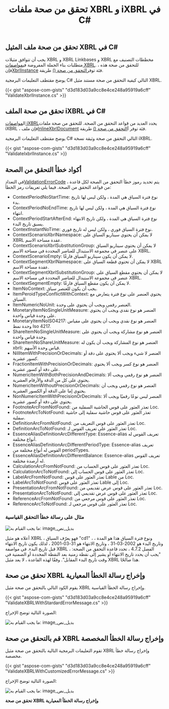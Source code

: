 ﻿---
title: تحقق من صحة ملفات XBRL و iXBRL في C#
linktitle: تحقق من صحة ملفات XBRL و iXBRL
keywords: xbrl taxonomy,xbrl,ixbrl,xbrl linkbases,xbrl Instances
description: C# Finance مكتبة API يمكنها التحقق من صحة ملفات XBRL و iXBRL. يرجى الاطلاع على نماذج الرموز الواردة في هذه المقالة لمزيد من المعلومات.
type: docs
weight: 30
url: /ar/net/validate-xbrl-and-ixbrl-files/
---
## **تحقق من صحة ملف المثيل XBRL في C#**
 يجب أن تتوافق مثيلات XBRL و XBRL Linkbases و XBRL مخططات التصنيف مع متطلبات بناء الجملة المفروضة في[مواصفات XBRL](http://www.xbrl.org/Specification/XBRL-2.1/REC-2003-12-31/XBRL-2.1-REC-2003-12-31+corrected-errata-2013-02-20.html). للتحقق من صحة هذه ، فإن[XbrlInstance](https://reference.aspose.com/finance/net/aspose.finance.xbrl/xbrlinstance) فئة توفر[التحقق من صحة ()](https://reference.aspose.com/finance/net/aspose.finance.xbrl/xbrlinstance/methods/validate) طريقة.

يوضح مقتطف التعليمات البرمجية C# التالي كيفية التحقق من صحة مستند مثيل XBRL.

{{< gist "aspose-com-gists" "d3d183d03a9cc8e4ce248a95919a6cff" "ValidateXbrlInstance.cs" >}}
## **تحقق من صحة الملف iXBRL في C#**
 ال[مواصفات iXBRL](http://www.xbrl.org/specification/inlinexbrl-part1/rec-2013-11-18/inlinexbrl-part1-rec-2013-11-18.html)يحدد العديد من قواعد التحقق من الصحة. للتحقق من صحة ملفات iXBRL ، فإن ملف[InlineXbrlDocument](https://reference.aspose.com/finance/net/aspose.finance.xbrl.inline/inlinexbrldocument) فئة توفر أ[التحقق من صحة ()](https://reference.aspose.com/finance/net/aspose.finance.xbrl.inline/inlinexbrldocument/methods/validate) طريقة.

يوضح مقتطف التعليمات البرمجية C# التالي التحقق من صحة وثيقة نسخة iXBRL.

{{< gist "aspose-com-gists" "d3d183d03a9cc8e4ce248a95919a6cff" "ValidateIxbrlInstance.cs" >}}
## **أكواد خطأ التحقق من الصحة**
 في التعداد[ValidationErrorCode](https://reference.aspose.com/finance/net/aspose.finance.xbrl.validator/validationerrorcode) ، يتم تحديد رموز خطأ التحقق من الصحة لكل قاعدة من قواعد التحقق من الصحة.
فيما يلي تعريفات رمز الخطأ:

- ContextPeriodNoStartTime: نوع فترة السياق هي المدة ، ولكن ليس لها تاريخ بدء.
- ContextPeriodNoEndTime: نوع فترة السياق هي المدة ، ولكن ليس لها تاريخ انتهاء.
- ContextPeriodStartAfterEnd: نوع فترة السياق هي المدة ، ولكن تاريخ الانتهاء يسبق تاريخ البدء.
- ContextInstantNoTime: نوع فترة السياق فوري ، ولكن ليس له تاريخ فوري.
- ContextScenarioXbrlNamespace: لا يمكن أن يحتوي سيناريو السياق على XBRL عقدة مساحة الاسم.
- ContextScenarioXbrlSubstitutionGroup: لا يمكن أن يحتوي سيناريو السياق على عنصر في مجموعة الاستبدال للعناصر المحددة في مساحة الاسم XBRL.
- ContextScenarioEmpty: لا يمكن أن يكون سيناريو السياق فارغًا.
- ContextSegmentXbrlNamespace: لا يمكن أن تحتوي قطعة السياق على XBRL عقدة مساحة الاسم.
- ContextSegmentXbrlSubstitutionGroup: لا يمكن أن يحتوي مقطع السياق على عنصر في مجموعة الاستبدال للعناصر المحددة في مساحة الاسم XBRL.
- ContextSegmentEmpty: لا يمكن أن يكون مقطع السياق فارغًا.
- ItemNoContext: يجب أن يكون للعنصر سياق.
- ItemPeroidTypeConflictWithContext: يحتوي العنصر على نوع فترة يتعارض مع السياق.
- ItemNumericNoUnit: العنصر رقمي ويجب أن يحتوي على وحدة.
- MonetaryItemNoSingleUnitMeasure: العنصر هو نوع نقدي ويجب أن يحتوي على وحدة قياس واحدة.
- MonetaryItemNoISO4217: العنصر هو نوع نقدي ويجب أن يحتوي على مقياس وحدة نمط Iso 4217.
- ShareItemNoSingleUnitMeasure: العنصر هو نوع مشاركة ويجب أن يحتوي على وحدة قياس واحدة.
- ShareItemNoShareUnitMeasure: العنصر هو نوع المشاركة ويجب أن يكون له xbrli: قياس وحدة الأسهم.
- NillItemWithPrecisionOrDecimals: العنصر لا شيء ويجب ألا يحتوي على دقة أو كسور عشرية.
- FractionItemWithPrecisionOrDecimals: العنصر هو نوع كسر ويجب ألا يحتوي على دقة أو كسور عشرية.
- NumericItemWithBothPrecisionAndDecimals: العنصر هو نوع رقمي ويجب ألا يحتوي على كل من الدقة والأرقام العشرية.
- NumericItemWithoutPrecisionOrDecimals: العنصر هو نوع رقمي ويجب أن يحتوي إما على الدقة أو الكسور العشرية.
- NonNumericItemWithPrecisionOrDecimals: العنصر ليس نوعًا رقميًا ويجب ألا يحتوي على دقة أو كسور عشرية.
- FootnoteArcFromNotFound: تعذر العثور على قوس الحاشية السفلية من Loc.
- FootnoteArcToNotFound: تعذر العثور على قوس حاشية سفلية إلى حاشية سفلية.
- DefinitionArcFromNotFound: تعذر العثور على قوس التعريف من Loc.
- DefinitionArcToNotFound: تعذر العثور على تعريف القوس لـ Loc.
- EssenceAliasDefinitionArcDifferentType: Essence-alias تعريف القوس له أنواع مختلفة.
- EssenceAliasDefinitionArcDifferentPeriodType: Essence-alias تعريف القوس له أنواع مختلفة من periodTypes.
- EssenceAliasDefinitionArcDifferentBalance: Essence-alias تعريف القوس له أرصدة مختلفة.
- CalculationArcFromNotFound: تعذر العثور على قوس الحساب من Loc.
- CalculationArcToNotFound: تعذر العثور على قوس الحساب إلى Loc.
- LabelArcFromNotFound: تعذر العثور على قوس Lable من Loc.
- LabelArcToNotFound: تعذر العثور على قوس Lable إلى Loc.
- PresentationArcFromNotFound: تعذر العثور على قوس عرض تقديمي من Loc.
- PresentationArcToNotFound: تعذر العثور على قوس عرض تقديمي إلى Loc.
- ReferenceArcFromNotFound: تعذر العثور على قوس مرجعي من Loc.
- ReferenceArcToNotFound: تعذر العثور على قوس مرجعي لـ Loc.
### **مثال على رسالة خطأ التحقق القياسية**
![ما يجب القيام به: image_بديل_نص](validate-xbrl-and-ixbrl-files_1.png)

أعلاه هو مثيل XBRL ، فهو يعرّف السياق "cd1" ، ونوع فترة السياق هذا هو المدة ، وتاريخ البدء هو 2002-03-31 ، وتاريخ الانتهاء هو 31-03-2001 ، لذلك يكون تاريخ الانتهاء قبل تاريخ البدء. في مواصفة XBRL ، الفصل 4.7.2 ، تحدد قاعدة التحقق من الصحة: "يجب أن يحدد تاريخ الانتهاء أو يشير إلى نقطة زمنية بعد النقطة المحددة أو الضمنية في وقت تاريخ البدء المقابل". وفقًا لهذه القاعدة ، لا يعد مثيل XBRL هذا صالحًا.
## **تحقق من صحة XBRL وإخراج رسالة الخطأ المعيارية**
يقوم الكود التالي بالتحقق من صحة مثيل XBRL وإخراج رسالة الخطأ القياسية.

{{< gist "aspose-com-gists" "d3d183d03a9cc8e4ce248a95919a6cff" "ValidateXBRLWithStardardErrorMessage.cs" >}}

الصورة التالية توضح الإخراج:

![ما يجب القيام به: image_بديل_نص](validate-xbrl-and-ixbrl-files_2.png)
## **قم بالتحقق من صحة XBRL وإخراج رسالة الخطأ المخصصة**
تقوم التعليمات البرمجية التالية بالتحقق من صحة مثيل XBRL وإخراج رسالة خطأ مخصصة.

{{< gist "aspose-com-gists" "d3d183d03a9cc8e4ce248a95919a6cff" "ValidateXBRLWithCustomizedErrorMessage.cs" >}}

الصورة التالية توضح الإخراج:

![ما يجب القيام به: image_بديل_نص](validate-xbrl-and-ixbrl-files_3.png)

**تحقق من صحة XBRL وإخراج رسالة الخطأ المعيارية**


